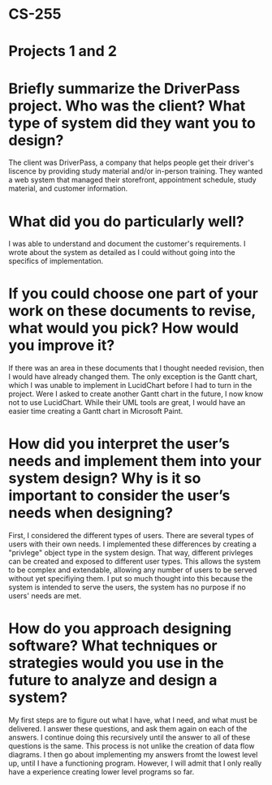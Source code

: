 # CS-255
# Projects 1 and 2

# Briefly summarize the DriverPass project. Who was the client? What type of system did they want you to design?

The client was DriverPass, a company that helps people get their driver's liscence by providing study material and/or in-person training. They wanted a web system that managed their storefront, appointment schedule, study material, and customer information.

# What did you do particularly well?

I was able to understand and document the customer's requirements. I wrote about the system as detailed as I could without going into the specifics of implementation.

# If you could choose one part of your work on these documents to revise, what would you pick? How would you improve it?

If there was an area in these documents that I thought needed revision, then I would have already changed them. The only exception is the Gantt chart, which I was unable to implement in LucidChart before I had to turn in the project. Were I asked to create another Gantt chart in the future, I now know not to use LucidChart. While their UML tools are great, I would have an easier time creating a Gantt chart in Microsoft Paint.


# How did you interpret the user’s needs and implement them into your system design? Why is it so important to consider the user’s needs when designing?

First, I considered the different types of users. There are several types of users with their own needs. I implemented these differences by creating a "privlege" object type in the system design. That way, different privleges can be created and exposed to different user types. This allows the system to be complex and extendable, allowing any number of users to be served without yet specifiying them. I put so much thought into this because the system is intended to serve the users, the system has no purpose if no users' needs are met.

# How do you approach designing software? What techniques or strategies would you use in the future to analyze and design a system?

My first steps are to figure out what I have, what I need, and what must be delivered. I answer these questions, and ask them again on each of the answers. I continue doing this recursively until the answer to all of these questions is the same. This process is not unlike the creation of data flow diagrams. I then go about implementing my answers fromt the lowest level up, until I have a functioning program. However, I will admit that I only really have a experience creating lower level programs so far.
